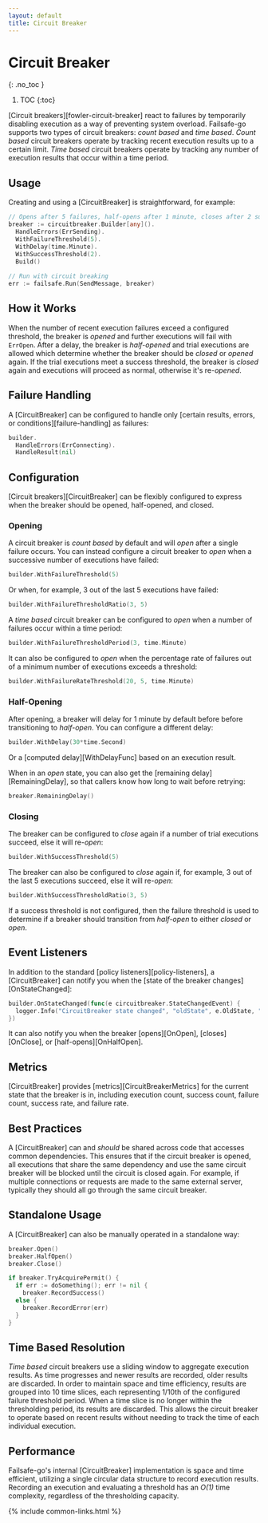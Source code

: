 ```yaml
---
layout: default
title: Circuit Breaker
---
```


# Circuit Breaker
{: .no_toc }

1. TOC
{:toc}

[Circuit breakers][fowler-circuit-breaker] react to failures by temporarily disabling execution as a way of preventing system overload. Failsafe-go supports two types of circuit breakers: *count based* and *time based*. *Count based* circuit breakers operate by tracking recent execution results up to a certain limit. *Time based* circuit breakers operate by tracking any number of execution results that occur within a time period.

## Usage

Creating and using a [CircuitBreaker] is straightforward, for example:

```go
// Opens after 5 failures, half-opens after 1 minute, closes after 2 successes
breaker := circuitbreaker.Builder[any]().
  HandleErrors(ErrSending).
  WithFailureThreshold(5).
  WithDelay(time.Minute).
  WithSuccessThreshold(2).
  Build()
  
// Run with circuit breaking
err := failsafe.Run(SendMessage, breaker)
```

## How it Works

When the number of recent execution failures exceed a configured threshold, the breaker is *opened* and further executions will fail with `ErrOpen`. After a delay, the breaker is *half-opened* and trial executions are allowed which determine whether the breaker should be *closed* or *opened* again. If the trial executions meet a success threshold, the breaker is *closed* again and executions will proceed as normal, otherwise it's re-*opened*.

## Failure Handling

A [CircuitBreaker] can be configured to handle only [certain results, errors, or conditions][failure-handling] as failures:

```go
builder.
  HandleErrors(ErrConnecting).
  HandleResult(nil)
```

## Configuration

[Circuit breakers][CircuitBreaker] can be flexibly configured to express when the breaker should be opened, half-opened, and closed.

### Opening

A circuit breaker is *count based* by default and will *open* after a single failure occurs. You can instead configure a circuit breaker to *open* when a successive number of executions have failed:

```go
builder.WithFailureThreshold(5)
```

Or when, for example, 3 out of the last 5 executions have failed:

```go
builder.WithFailureThresholdRatio(3, 5)
```

A *time based* circuit breaker can be configured to *open* when a number of failures occur within a time period:

```go
builder.WithFailureThresholdPeriod(3, time.Minute)
```

It can also be configured to *open* when the percentage rate of failures out of a minimum number of executions exceeds a threshold:

```go
builder.WithFailureRateThreshold(20, 5, time.Minute)
```

### Half-Opening

After opening, a breaker will delay for 1 minute by default before before transitioning to *half-open*. You can configure a different delay:

```go
builder.WithDelay(30*time.Second)
```

Or a [computed delay][WithDelayFunc] based on an execution result. 

When in an *open* state, you can also get the [remaining delay][RemainingDelay], so that callers know how long to wait before retrying:

```go
breaker.RemainingDelay()
```

### Closing

The breaker can be configured to *close* again if a number of trial executions succeed, else it will re-*open*:

```go
builder.WithSuccessThreshold(5)
```

The breaker can also be configured to *close* again if, for example, 3 out of the last 5 executions succeed, else it will re-*open*:

```go
builder.WithSuccessThresholdRatio(3, 5)
```

If a success threshold is not configured, then the failure threshold is used to determine if a breaker should transition from *half-open* to either *closed* or *open*.

## Event Listeners

In addition to the standard [policy listeners][policy-listeners], a [CircuitBreaker] can notify you when the [state of the breaker changes][OnStateChanged]:

```go
builder.OnStateChanged(func(e circuitbreaker.StateChangedEvent) {
  logger.Info("CircuitBreaker state changed", "oldState", e.OldState, "newState", e.NewState)
})
```

It can also notify you when the breaker [opens][OnOpen], [closes][OnClose], or [half-opens][OnHalfOpen].

## Metrics

[CircuitBreaker] provides [metrics][CircuitBreakerMetrics] for the current state that the breaker is in, including execution count, success count, failure count, success rate, and failure rate. 

## Best Practices

A [CircuitBreaker] can and *should* be shared across code that accesses common dependencies. This ensures that if the circuit breaker is opened, all executions that share the same dependency and use the same circuit breaker will be blocked until the circuit is closed again. For example, if multiple connections or requests are made to the same external server, typically they should all go through the same circuit breaker.

## Standalone Usage

A [CircuitBreaker] can also be manually operated in a standalone way:

```go
breaker.Open()
breaker.HalfOpen()
breaker.Close()

if breaker.TryAcquirePermit() {
  if err := doSomething(); err != nil {
    breaker.RecordSuccess()
  else {
    breaker.RecordError(err)
  }
}
```

## Time Based Resolution

*Time based* circuit breakers use a sliding window to aggregate execution results. As time progresses and newer results are recorded, older results are discarded. In order to maintain space and time efficiency, results are grouped into 10 time slices, each representing 1/10th of the configured failure threshold period. When a time slice is no longer within the thresholding period, its results are discarded. This allows the circuit breaker to operate based on recent results without needing to track the time of each individual execution.

## Performance

Failsafe-go's internal [CircuitBreaker] implementation is space and time efficient, utilizing a single circular data structure to record execution results. Recording an execution and evaluating a threshold has an _O(1)_ time complexity, regardless of the thresholding capacity.

{% include common-links.html %}